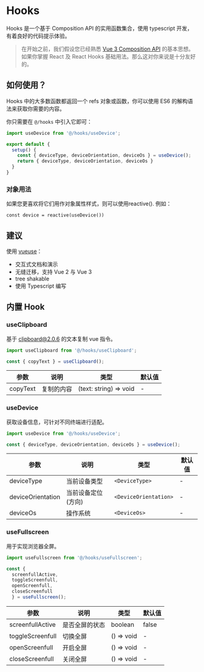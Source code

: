 # Hooks

Hooks 是一个基于 Composition API 的实用函数集合，使用 typescript 开发，有着良好的代码提示体验。

> 在开始之前，我们假设您已经熟悉 [Vue 3 Composition API](https://v3.cn.vuejs.org/guide/composition-api-introduction.html) 的基本思想。如果你掌握 React 及 React Hooks 基础用法。那么这对你来说是十分友好的。

## 如何使用？

Hooks 中的大多数函数都返回一个 refs 对象或函数，你可以使用 ES6 的解构语法来获取你需要的内容。

你只需要在 `@/hooks` 中引入它即可：

```typescript
import useDevice from '@/hooks/useDevice';

export default {
  setup() {
    const { deviceType, deviceOrientation, deviceOs } = useDevice();
    return { deviceType, deviceOrientation, deviceOs }
  }
}
```

### 对象用法

如果您更喜欢将它们用作对象属性样式，则可以使用reactive(). 例如：

```typescript:no-line-numbers
const device = reactive(useDevice())
```

## 建议

使用 [vueuse](https://github.com/vueuse/vueuse)：

- 交互式文档和演示
- 无缝迁移，支持 Vue 2 与 Vue 3
- tree shakable
- 使用 Typescript 编写

## 内置 Hook
### useClipboard

基于 clipboard@2.0.6 的文本复制 vue 指令。

```typescript
import useClipboard from '@/hooks/useClipboard';

const { copyText } = useClipboard();
```

| 参数     | 说明       | 类型       | 默认值 |
| -------- | ---------- | ---------- | ------ |
| copyText | 复制的内容 | (text: string) => void | -      |

### useDevice

获取设备信息，可针对不同终端进行适配。

```typescript
import useDevice from '@/hooks/useDevice';

const { deviceType, deviceOrientation, deviceOs } = useDevice();
```

| 参数              | 说明               | 类型                  | 默认值 |
| ----------------- | ------------------ | --------------------- | ------ |
| deviceType        | 当前设备类型       | `<DeviceType>`        | -      |
| deviceOrientation | 当前设备定位(方向) | `<DeviceOrientation>` | -      |
| deviceOs          | 操作系统           | `<DeviceOs>`          | -      |

### useFullscreen

用于实现浏览器全屏。

```typescript
import useFullscreen from '@/hooks/useFullscreen';

const { 
  screenfullActive,
  toggleScreenfull,
  openScreenfull,
  closeScreenfull
  } = useFullscreen();
```

| 参数             | 说明           | 类型       | 默认值 |
| ---------------- | -------------- | ---------- | ------ |
| screenfullActive | 是否全屏的状态 | boolean    | false  |
| toggleScreenfull | 切换全屏       | () => void | -      |
| openScreenfull   | 开启全屏       | () => void | -      |
| closeScreenfull  | 关闭全屏       | () => void | -      |
